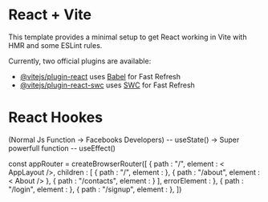# React + Vite

This template provides a minimal setup to get React working in Vite with HMR and some ESLint rules.

Currently, two official plugins are available:

- [@vitejs/plugin-react](https://github.com/vitejs/vite-plugin-react/blob/main/packages/plugin-react/README.md) uses [Babel](https://babeljs.io/) for Fast Refresh
- [@vitejs/plugin-react-swc](https://github.com/vitejs/vite-plugin-react-swc) uses [SWC](https://swc.rs/) for Fast Refresh








# React Hookes
  (Normal Js Function -> Facebooks Developers)
   -- useState() -> Super powerfull function
   -- useEffect()










   const appRouter = createBrowserRouter([
  {
    path : "/",
    element : < AppLayout />,
    children : [
      {
        path : "/",
        element : <Body />
      },
      {
        path : "/about",
        element : < About />
      },
      {
        path : "/contacts",
        element : <Contact />
      }
    ],
    errorElement : <Error />
  },
  {
    path : "/login",
    element : <Login />
  },
  {
    path : "/signup",
    element : <Signup />
  },
])